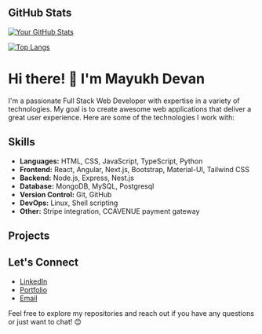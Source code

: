 ## GitHub Stats

[![Your GitHub Stats](https://github-readme-stats.vercel.app/api?username=Mayukhdevan&show_icons=true&count_private=true&hide=stars&theme=radical)](https://github.com/anuraghazra/github-readme-stats)

[![Top Langs](https://github-readme-stats.vercel.app/api/top-langs/?username=Mayukhdevan&layout=compact&theme=radical)](https://github.com/anuraghazra/github-readme-stats)


# Hi there! 👋 I'm Mayukh Devan

I'm a passionate Full Stack Web Developer with expertise in a variety of technologies. My goal is to create awesome web applications that deliver a great user experience. Here are some of the technologies I work with:

## Skills
- **Languages:** HTML, CSS, JavaScript, TypeScript, Python
- **Frontend:** React, Angular, Next.js, Bootstrap, Material-UI, Tailwind CSS
- **Backend:** Node.js, Express, Nest.js
- **Database:** MongoDB, MySQL, Postgresql
- **Version Control:** Git, GitHub
- **DevOps:** Linux, Shell scripting
- **Other:** Stripe integration, CCAVENUE payment gateway

## Projects

<!---
### [Project 1: Awesome React App](link-to-repo)
A description of your awesome React project.

### [Project 2: Next.js Portfolio](link-to-repo)
Showcase your Next.js skills with a portfolio project.

### [Project 3: Angular E-commerce](link-to-repo)
Highlight your Angular skills with an e-commerce application.
--->

## Let's Connect

- [LinkedIn](https://www.linkedin.com/in/mayukhd/)
- [Portfolio](https://your-portfolio.com)
- [Email](mayukhdevansahu121@gmail.com)

Feel free to explore my repositories and reach out if you have any questions or just want to chat! 😊


<!---
- 👋 Hi, I’m Mayukh
- 👀 I love { diving_deep_into_the_code };
- 💻 I love doing/collaborating in Web development full-stack projects.
- 🌱 I’m a full-stack web developer/freelancer.
- 📫 Reach me at mayukhdevansahu121@gmail.com

Mayukhdevan/Mayukhdevan is a ✨ special ✨ repository because its `README.md` (this file) appears on your GitHub profile.
You can click the Preview link to take a look at your changes.
--->
